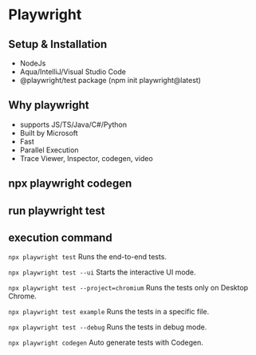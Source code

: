 # Playwright

## Setup & Installation

- NodeJs
- Aqua/IntelliJ/Visual Studio Code
- @playwright/test package (npm init playwright@latest)

## Why playwright

- supports JS/TS/Java/C#/Python
- Built by Microsoft
- Fast
- Parallel Execution
- Trace Viewer, Inspector, codegen, video

## npx playwright codegen

## run playwright test

## execution command

`npx playwright test`
Runs the end-to-end tests.

`npx playwright test --ui`
Starts the interactive UI mode.

`npx playwright test --project=chromium`
Runs the tests only on Desktop Chrome.

`npx playwright test example`
Runs the tests in a specific file.

`npx playwright test --debug`
Runs the tests in debug mode.

`npx playwright codegen`
Auto generate tests with Codegen.
